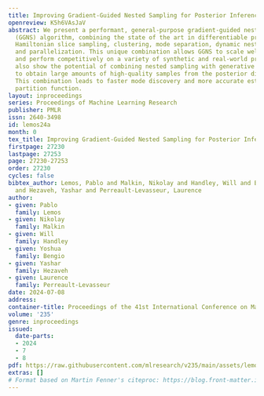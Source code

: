 ```yaml
---
title: Improving Gradient-Guided Nested Sampling for Posterior Inference
openreview: K5h6VAsJaV
abstract: We present a performant, general-purpose gradient-guided nested sampling
  (GGNS) algorithm, combining the state of the art in differentiable programming,
  Hamiltonian slice sampling, clustering, mode separation, dynamic nested sampling,
  and parallelization. This unique combination allows GGNS to scale well with dimensionality
  and perform competitively on a variety of synthetic and real-world problems. We
  also show the potential of combining nested sampling with generative flow networks
  to obtain large amounts of high-quality samples from the posterior distribution.
  This combination leads to faster mode discovery and more accurate estimates of the
  partition function.
layout: inproceedings
series: Proceedings of Machine Learning Research
publisher: PMLR
issn: 2640-3498
id: lemos24a
month: 0
tex_title: Improving Gradient-Guided Nested Sampling for Posterior Inference
firstpage: 27230
lastpage: 27253
page: 27230-27253
order: 27230
cycles: false
bibtex_author: Lemos, Pablo and Malkin, Nikolay and Handley, Will and Bengio, Yoshua
  and Hezaveh, Yashar and Perreault-Levasseur, Laurence
author:
- given: Pablo
  family: Lemos
- given: Nikolay
  family: Malkin
- given: Will
  family: Handley
- given: Yoshua
  family: Bengio
- given: Yashar
  family: Hezaveh
- given: Laurence
  family: Perreault-Levasseur
date: 2024-07-08
address:
container-title: Proceedings of the 41st International Conference on Machine Learning
volume: '235'
genre: inproceedings
issued:
  date-parts:
  - 2024
  - 7
  - 8
pdf: https://raw.githubusercontent.com/mlresearch/v235/main/assets/lemos24a/lemos24a.pdf
extras: []
# Format based on Martin Fenner's citeproc: https://blog.front-matter.io/posts/citeproc-yaml-for-bibliographies/
---
```

